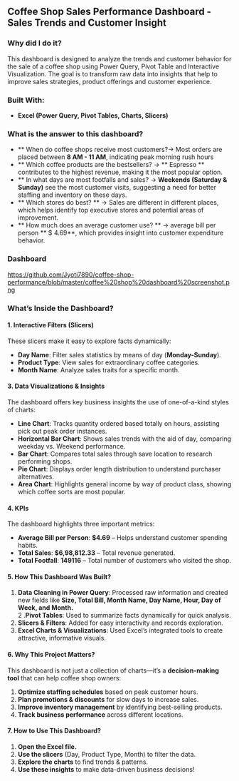 ## Coffee Shop Sales Performance Dashboard - Sales Trends and Customer Insight  

### Why did I do it?  

This dashboard is designed to analyze the trends and customer behavior for the sale of a coffee shop using Power Query, Pivot Table and Interactive Visualization. The goal is to transform raw data into insights that help to improve sales strategies, product offerings and customer experience.

### Built With:  
- **Excel (Power Query, Pivot Tables, Charts, Slicers)**    

### What is the answer to this dashboard?  

- ** When do coffee shops receive most customers?→ Most orders are placed between **8 AM - 11 AM**, indicating peak morning rush hours
- ** Which coffee products are the bestsellers?  → ** Espresso ** contributes to the highest revenue, making it the most popular option.  
- ** In what days are most footfalls and sales? → **Weekends (Saturday & Sunday)** see the most customer visits, suggesting a need for better staffing and inventory on these days.  
- ** Which stores do best? ** → Sales are different in different places, which helps identify top executive stores and potential areas of improvement.  
- ** How much does an average customer use? ** → average bill per person ** $ 4.69**, which provides insight into customer expenditure behavior.

### Dashboard

https://github.com/Jyoti7890/coffee-shop-performance/blob/master/coffee%20shop%20dashboard%20screenshot.png

### What’s Inside the Dashboard?  

#### 1. **Interactive Filters (Slicers)**  
These slicers make it easy to explore facts dynamically:  
- **Day Name**: Filter sales statistics by means of day (**Monday-Sunday**).  
- **Product Type**: View sales for extraordinary coffee categories.  
- **Month Name**: Analyze sales traits for a specific month. 

#### 3. **Data Visualizations & Insights**  
The dashboard offers key business insights the use of one-of-a-kind styles of charts:  
- **Line Chart**: Tracks quantity ordered based totally on hours, assisting pick out peak order instances.  
- **Horizontal Bar Chart**: Shows sales trends with the aid of day, comparing weekday vs. Weekend performance.  
- **Bar Chart**: Compares total sales through save location to research performing shops.  
- **Pie Chart**: Displays order length distribution to understand purchaser alternatives.  
- **Area Chart**: Highlights general income by way of product class, showing which coffee sorts are most popular.  
 

#### 4. **KPIs**  
The dashboard highlights three important metrics:  
- **Average Bill per Person**: **$4.69** – Helps understand customer spending habits.  
- **Total Sales**: **$6,98,812.33** – Total revenue generated.  
- **Total Footfall**: **149116** – Total number of customers who visited the shop.  


#### 5. How This Dashboard Was Built?  
1. **Data Cleaning in Power Query**: Processed raw information and created new fields like **Size, Total Bill, Month Name, Day Name, Hour, Day of Week, and Month.**  
2 .**Pivot Tables**: Used to summarize facts dynamically for quick analysis.  
3. **Slicers & Filters**: Added for easy interactivity and records exploration.  
4. **Excel Charts & Visualizations**: Used Excel’s integrated tools to create attractive, informative visuals.  

#### 6. Why This Project Matters?  
This dashboard is not just a collection of charts—it’s a **decision-making tool** that can help coffee shop owners:  
1. **Optimize staffing schedules** based on peak customer hours.  
2. **Plan promotions & discounts** for slow days to increase sales.  
3. **Improve inventory management** by identifying best-selling products.  
4. **Track business performance** across different locations. 

#### 7. How to Use This Dashboard?  
1. **Open the Excel file.**  
2. **Use the slicers** (Day, Product Type, Month) to filter the data.  
3. **Explore the charts** to find trends & patterns.  
4. **Use these insights** to make data-driven business decisions!  
